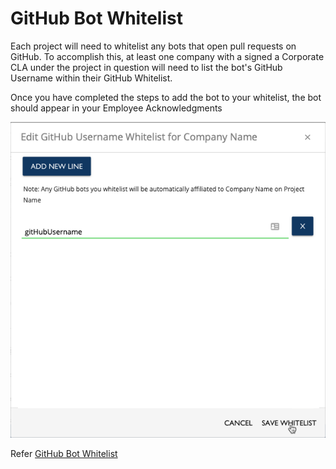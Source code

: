 # GitHub Bot Whitelist

Each project will need to whitelist any bots that open pull requests on GitHub. To accomplish this, at least one company with a signed a Corporate CLA under the project in question will need to list the bot's GitHub Username within their GitHub Whitelist.

Once you have completed the steps to add the bot to your whitelist, the bot should appear in your Employee Acknowledgments

![Edit GitHub Bot Whitelist](../docs/imgs/cla_add_github.png)

Refer [GitHub Bot Whitelist](../getting-started/ccla-managers-and-ccla-signatories/whitelist-contributors.md)

